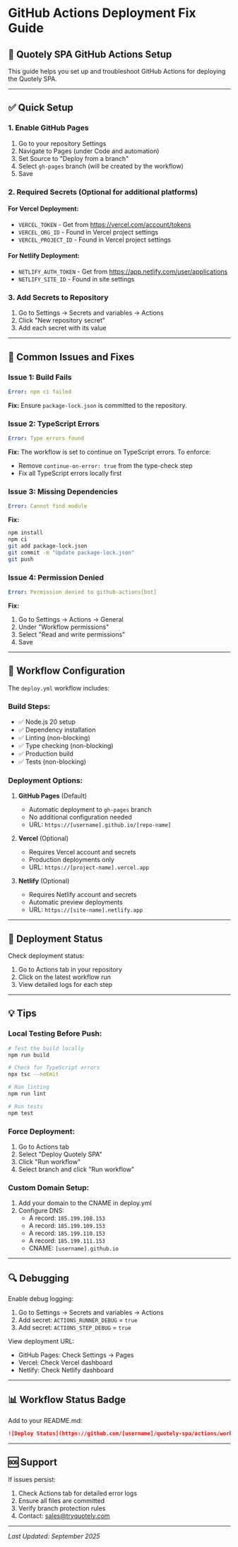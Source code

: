 # GitHub Actions Deployment Fix Guide

## 🚀 Quotely SPA GitHub Actions Setup

This guide helps you set up and troubleshoot GitHub Actions for deploying the Quotely SPA.

---

## ✅ Quick Setup

### 1. Enable GitHub Pages
1. Go to your repository Settings
2. Navigate to Pages (under Code and automation)
3. Set Source to "Deploy from a branch"
4. Select `gh-pages` branch (will be created by the workflow)
5. Save

### 2. Required Secrets (Optional for additional platforms)

#### For Vercel Deployment:
- `VERCEL_TOKEN` - Get from https://vercel.com/account/tokens
- `VERCEL_ORG_ID` - Found in Vercel project settings
- `VERCEL_PROJECT_ID` - Found in Vercel project settings

#### For Netlify Deployment:
- `NETLIFY_AUTH_TOKEN` - Get from https://app.netlify.com/user/applications
- `NETLIFY_SITE_ID` - Found in site settings

### 3. Add Secrets to Repository
1. Go to Settings → Secrets and variables → Actions
2. Click "New repository secret"
3. Add each secret with its value

---

## 🔧 Common Issues and Fixes

### Issue 1: Build Fails
```yaml
Error: npm ci failed
```
**Fix:** Ensure `package-lock.json` is committed to the repository.

### Issue 2: TypeScript Errors
```yaml
Error: Type errors found
```
**Fix:** The workflow is set to continue on TypeScript errors. To enforce:
- Remove `continue-on-error: true` from the type-check step
- Fix all TypeScript errors locally first

### Issue 3: Missing Dependencies
```yaml
Error: Cannot find module
```
**Fix:** 
```bash
npm install
npm ci
git add package-lock.json
git commit -m "Update package-lock.json"
git push
```

### Issue 4: Permission Denied
```yaml
Error: Permission denied to github-actions[bot]
```
**Fix:**
1. Go to Settings → Actions → General
2. Under "Workflow permissions"
3. Select "Read and write permissions"
4. Save

---

## 📝 Workflow Configuration

The `deploy.yml` workflow includes:

### Build Steps:
- ✅ Node.js 20 setup
- ✅ Dependency installation
- ✅ Linting (non-blocking)
- ✅ Type checking (non-blocking)
- ✅ Production build
- ✅ Tests (non-blocking)

### Deployment Options:
1. **GitHub Pages** (Default)
   - Automatic deployment to `gh-pages` branch
   - No additional configuration needed
   - URL: `https://[username].github.io/[repo-name]`

2. **Vercel** (Optional)
   - Requires Vercel account and secrets
   - Production deployments only
   - URL: `https://[project-name].vercel.app`

3. **Netlify** (Optional)
   - Requires Netlify account and secrets
   - Automatic preview deployments
   - URL: `https://[site-name].netlify.app`

---

## 🚦 Deployment Status

Check deployment status:
1. Go to Actions tab in your repository
2. Click on the latest workflow run
3. View detailed logs for each step

---

## 💡 Tips

### Local Testing Before Push:
```bash
# Test the build locally
npm run build

# Check for TypeScript errors
npx tsc --noEmit

# Run linting
npm run lint

# Run tests
npm test
```

### Force Deployment:
1. Go to Actions tab
2. Select "Deploy Quotely SPA"
3. Click "Run workflow"
4. Select branch and click "Run workflow"

### Custom Domain Setup:
1. Add your domain to the CNAME in deploy.yml
2. Configure DNS:
   - A record: `185.199.108.153`
   - A record: `185.199.109.153`
   - A record: `185.199.110.153`
   - A record: `185.199.111.153`
   - CNAME: `[username].github.io`

---

## 🔍 Debugging

Enable debug logging:
1. Go to Settings → Secrets and variables → Actions
2. Add secret: `ACTIONS_RUNNER_DEBUG` = `true`
3. Add secret: `ACTIONS_STEP_DEBUG` = `true`

View deployment URL:
- GitHub Pages: Check Settings → Pages
- Vercel: Check Vercel dashboard
- Netlify: Check Netlify dashboard

---

## 📊 Workflow Status Badge

Add to your README.md:
```markdown
![Deploy Status](https://github.com/[username]/quotely-spa/actions/workflows/deploy.yml/badge.svg)
```

---

## 🆘 Support

If issues persist:
1. Check Actions tab for detailed error logs
2. Ensure all files are committed
3. Verify branch protection rules
4. Contact: sales@tryquotely.com

---

*Last Updated: September 2025*